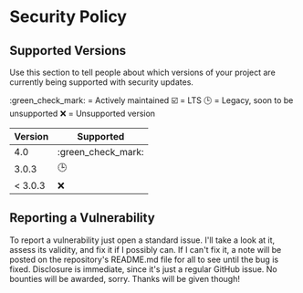 # Security Policy

## Supported Versions

Use this section to tell people about which versions of your project are
currently being supported with security updates.

:green_check_mark: = Actively maintained
:ballot_box_with_check: = LTS
:clock3: = Legacy, soon to be unsupported
:x: = Unsupported version

| Version | Supported          |
| ------- | ------------------ |
| 4.0     | :green_check_mark: |
| 3.0.3   | :clock3:           |
| < 3.0.3 | :x:                |

## Reporting a Vulnerability

To report a vulnerability just open a standard issue. I'll take a look at it,
assess its validity, and fix it if I possibly can. If I can't fix it, a note
will be posted on the repository's README.md file for all to see until the bug
is fixed. Disclosure is immediate, since it's just a regular GitHub issue. No
bounties will be awarded, sorry. Thanks will be given though!
